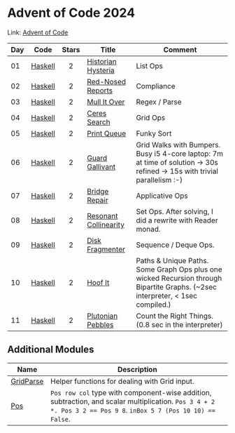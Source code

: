# Advent of Code 2024

Link: [Advent of Code](https://adventofcode.com/2024)

| Day | Code             | Stars | Title                                                        | Comment                                                                                                                        |
| --- | ---------------- | :---: | ------------------------------------------------------------ | ------------------------------------------------------------------------------------------------------------------------------ |
| 01  | [Haskell](01.hs) |   2   | [Historian Hysteria](https://adventofcode.com/2024/day/1)    | List Ops                                                                                                                       |
| 02  | [Haskell](02.hs) |   2   | [Red-Nosed Reports](https://adventofcode.com/2024/day/2)     | Compliance                                                                                                                     |
| 03  | [Haskell](03.hs) |   2   | [Mull It Over](https://adventofcode.com/2024/day/3)          | Regex / Parse                                                                                                                  |
| 04  | [Haskell](04.hs) |   2   | [Ceres Search](https://adventofcode.com/2024/day/4)          | Grid Ops                                                                                                                       |
| 05  | [Haskell](05.hs) |   2   | [Print Queue](https://adventofcode.com/2024/day/5)           | Funky Sort                                                                                                                     |
| 06  | [Haskell](06.hs) |   2   | [Guard Gallivant](https://adventofcode.com/2024/day/6)       | Grid Walks with Bumpers. Busy i5 4-core laptop: 7m at time of solution -> 30s refined -> 15s with trivial parallelism :-)      |
| 07  | [Haskell](07.hs) |   2   | [Bridge Repair](https://adventofcode.com/2024day/7)          | Applicative Ops                                                                                                                |
| 08  | [Haskell](08.hs) |   2   | [Resonant Collinearity](https://adventofcode.com/2024/day/8) | Set Ops. After solving, I did a rewrite with Reader monad.                                                                     |
| 09  | [Haskell](09.hs) |   2   | [Disk Fragmenter](https://adventofcode.com/2024/day/9)       | Sequence / Deque Ops.                                                                                                          |
| 10  | [Haskell](10.hs) |   2   | [Hoof It](https://adventofcode.com/2024/day/10)              | Paths & Unique Paths. Some Graph Ops plus one wicked Recursion through Bipartite Graphs. (~2sec interpreter, < 1sec compiled.) |
| 11  | [Haskell](11.hs) |   2   | [Plutonian Pebbles](https://adventofcode.com/2024/day/11)    | Count the Right Things. (0.8 sec in the interpreter)                                                                           |

## Additional Modules

| Name                      | Description                                                                                                                                                     |
| ------------------------- | --------------------------------------------------------------------------------------------------------------------------------------------------------------- |
| [GridParse](GridParse.hs) | Helper functions for dealing with Grid input.                                                                                                                   |
| [Pos](Pos.hs)             | `Pos row col` type with component-wise addition, subtraction, and scalar multiplication. `Pos 3 4 + 2 *. Pos 3 2 == Pos 9 8`. `inBox 5 7 (Pos 10 10) == False`. |
